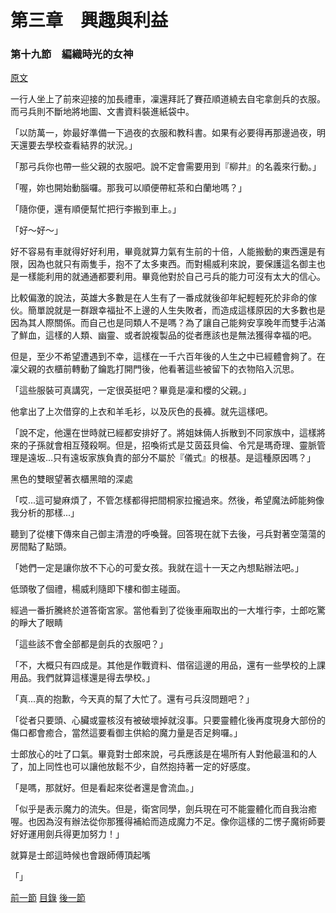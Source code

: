 第三章　興趣與利益
====

### 第十九節　編織時光的女神

[原文](https://syosetu.org/novel/42788/22.html)

一行人坐上了前來迎接的加長禮車，凜還拜託了賽菈順道繞去自宅拿劍兵的衣服。而弓兵則不斷地將地圖、文書資料裝進紙袋中。

「以防萬一，妳最好準備一下過夜的衣服和教科書。如果有必要得再那邊過夜，明天還要去學校查看結界的狀況。」

「那弓兵你也帶一些父親的衣服吧。說不定會需要用到『柳井』的名義來行動。」

「喔，妳也開始動腦囉。那我可以順便帶紅茶和白蘭地嗎？」

「隨你便，還有順便幫忙把行李搬到車上。」

「好～好～」

好不容易有車就得好好利用，畢竟就算力氣有生前的十倍，人能搬動的東西還是有限，因為也就只有兩隻手，抱不了太多東西。而對楊威利來說，要保護這名御主也是一樣能利用的就通通都要利用。畢竟他對於自己弓兵的能力可沒有太大的信心。

比較偏激的說法，英雄大多數是在人生有了一番成就後卻年紀輕輕死於非命的傢伙。簡單說就是一群跟幸福扯不上邊的人生失敗者，而造成這樣原因的大多數也是因為其人際關係。而自己也是同類人不是嗎？為了讓自己能夠安享晚年而雙手沾滿了鮮血，這樣的人類、幽靈、或者說複製品的從者應該也是無法獲得幸福的吧。

但是，至少不希望遭遇到不幸，這樣在一千六百年後的人生之中已經體會夠了。在凜父親的衣櫃前轉動了鑰匙打開門後，他看著這些被留下的衣物陷入沉思。

「這些服裝可真講究，一定很英挺吧？畢竟是凜和櫻的父親。」

他拿出了上次借穿的上衣和羊毛衫，以及灰色的長褲。就先這樣吧。

「說不定，他還在世時就已經都安排好了。將姐妹倆人拆散到不同家族中，這樣將來的子孫就會相互殘殺啊。但是，招喚術式是艾茵茲貝倫、令咒是瑪奇理、靈脈管理是遠坂...只有遠坂家族負責的部分不屬於『儀式』的根基。是這種原因嗎？」

黑色的雙眼望著衣櫃黑暗的深處

「哎...這可變麻煩了，不管怎樣都得把間桐家拉攏過來。然後，希望魔法師能夠像我分析的那樣...」

聽到了從樓下傳來自己御主清澄的呼喚聲。回答現在就下去後，弓兵對著空蕩蕩的房間點了點頭。

「她們一定是讓你放不下心的可愛女孩。我就在這十一天之內想點辦法吧。」

低頭敬了個禮，楊威利隨即下樓和御主碰面。

經過一番折騰終於道答衛宮家。當他看到了從後車廂取出的一大堆行李，士郎吃驚的睜大了眼睛

「這些該不會全部都是劍兵的衣服吧？」

「不，大概只有四成是。其他是作戰資料、借宿這邊的用品，還有一些學校的上課用品。我們就算這樣還是得去學校。」

「真...真的抱歉，今天真的幫了大忙了。還有弓兵沒問題吧？」

「從者只要頭、心臟或靈核沒有被破壞掉就沒事。只要靈體化後再度現身大部份的傷口都會癒合，當然這要看御主供給的魔力量是否足夠囉。」

士郎放心的吐了口氣。畢竟對士郎來說，弓兵應該是在場所有人對他最溫和的人了，加上同性也可以讓他放鬆不少，自然抱持著一定的好感度。

「是嗎，那就好。但是看起來從者還是會流血。」

「似乎是表示魔力的流失。但是，衛宮同學，劍兵現在可不能靈體化而自我治癒喔。也因為沒有辦法從你那獲得補給而造成魔力不足。像你這樣的二愣子魔術師要好好運用劍兵得更加努力！」

就算是士郎這時候也會跟師傅頂起嘴

「」

[前一節](./0318.md)
[目錄](../README.md)
[後一節](./xxxx.md)
